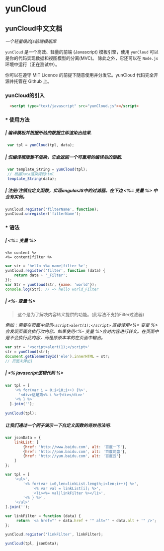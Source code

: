 yunCloud
============

## yunCloud中文文档 
*一个轻量级的js前端模版库*

`yunCloud` 是一个高效、轻量的前端 (Javascript) 模板引擎，使用 `yunCloud` 可以是你的代码实现数据和视图模型的分离(MVC)。 除此之外，它还可以在 `Node.js` 环境中运行（正在测试中）。

你可以在遵守 MIT Licence 的前提下随意使用并分发它。yunCloud 代码完全开源并托管在 Github 上。

### yunCloud的引入
``` html
  <script type="text/javascript" src="yunCloud.js"></script>
```
### * 使用方法
##### | 编译模板并根据所给的数据立即渲染出结果.
```js
 var tpl = yunCloud(tpl, data);
```
##### | 仅编译模版暂不渲染，它会返回一个可重用的编译后的函数.
```js
 var template_String = yunCloud(tpl);
 // 根据Data渲染得到html
 template_String(data);
```
##### | 注册/注销自定义函数，实现angularJS中的过滤器。在下边 <%= 变量 %> 中会有实例。
```js
yunCloud.register('filterName', function);
yunCloud.unregister('filterName');
```
### * 语法
##### | <%= 变量 %>
```
<%= content %>
<%= content|filter %>
```
```js
var str = 'hello <%= name|filter %>';
yunCloud.register('filter', function (data) {
    return data + '_Filter';
});
var Str = yunCloud(str, {name: 'world'});
console.log(Str); // => hello world_Filter
```
##### | <%- 变量 %>
> 这个是为了解决内容转义提供的功能。(此写法不支持Filter过滤器)

*例如：需要在页面中显示`<script>alert(1);</script>` 直接使用<%= 变量 %>会发现页面会执行次内容。如果使用<%- 变量 %>会对内容进行转义。在页面中是不会执行此内容，而是原原本本的在页面中输出。*
```js
var str = '<script>alert(1);</script>'
str = yunCloud(str);
document.getElementById('ele').innerHTML = str;
// 页面未弹出1
```
##### | <% javascript逻辑代码 %>
```js
var tpl = [
    '<% for(var i = 0;i<10;i++) {%>',
      '<div>这是第<% i %>个div</div>'
    '<% } %>'
  ].join('');
  
yunCloud(tpl);

```
##### 让我们通过一个例子演示一下自定义函数的奇妙用法吧.
```js
var jsonData = {
    linkList: [
        {href: 'http://www.baidu.com', alt: '百度一下'},
        {href: 'http://pan.baidu.com', alt: '百度网盘'},
        {href: 'http://yun.baidu.com', alt: '百度云'}
    ]
};

var tpl = [
    '<ul>',
        '<% for(var i=0,len=linkList.length;i<len;i++){ %>',
            '<% var val = linkList[i]; %>',
            '<li><%= val|linkFilter %></li>',
        '<% } %>',
    '</ul>'
].join('');

var linkFilter = function (data) {
     return '<a href="' + data.href + '" alt="' + data.alt + '" />';
};

yunCloud.register('linkFilter', linkFilter);

yunCloud(tpl, jsonData);
```
